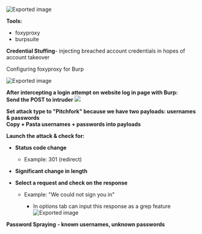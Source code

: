 ![Exported image](Exported%20image%2020241208212655-0.octet-stream)

**Tools:**

- foxyproxy
- burpsuite

**Credential Stuffing**- injecting breached account credentials in hopes of account takeover
   

Configuring foxyproxy for Burp

![Exported image](Exported%20image%2020241208212658-1.png)

**After intercepting a login attempt on website log in page with Burp:**  
**Send the POST to intruder**
 ![](https://graph.microsoft.com/v1.0/users('rachelcamurphy@gmail.com')/onenote/resources/0-005367050a444a799e4a58a2f72f380e!1-5CC9E121EFE9768B!6230/$value)  

**Set attack type to "Pitchfork" because we have two payloads: usernames & passwords**  
**Copy + Pasta usernames + passwords into payloads**
 
**Launch the attack & check for:**

- **Status code change**
    
    - Example: 301 (redirect)
- **Significant change in length**
- **Select a request and check on the response**
    
    - Example: "We could not sign you in"
        
        - In options tab can input this response as a grep feature
        ![Exported image](Exported%20image%2020241208213329-3.png)
   

**Password Spraying** **- known usernames, unknown passwords**